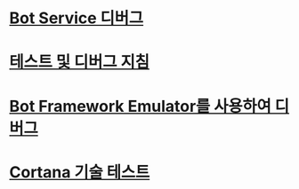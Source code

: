 # [Bot Service 디버그](../bot-service-debug-bot.md)
# [테스트 및 디버그 지침](../v4sdk/bot-builder-testing-debugging.md)
# [Bot Framework Emulator를 사용하여 디버그](../bot-service-debug-emulator.md)
# [Cortana 기술 테스트](../bot-service-debug-cortana-skill.md)